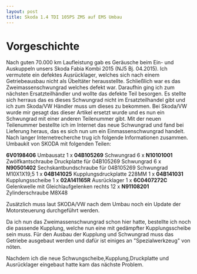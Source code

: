 ```yaml
---
layout: post
title: Skoda 1.4 TDI 105PS ZMS auf EMS Umbau
---
```


# Vorgeschichte

Nach guten 70.000 km Laufleistung gab es Geräusche beim Ein- und Auskuppeln unsers Skoda Fabia Kombi 2015 (NJ5 Bj. 04.2015). Ich vermutete ein defektes Ausrücklager, welches sich nach einem Getriebeausbau nicht als Übeltäter herausstellte.
Schließlich war es das Zweimassenschwungrad welches defekt war. Daraufhin ging ich zum nächsten Ersatzteilhändler und wollte das defekte Teil besorgen.
Es stellte sich herraus das es dieses Schwungrad nicht im Ersatzteilhandel gibt und ich zum Skoda/VW Händler muss um dieses zu bekommen. Bei Skoda/VW wurde mir gesagt das dieser Artikel ersetzt wurde und es nun ein Schwungrad mit einer anderen Teilenummer gibt.
Mit der neuen Teilenummer bestellte ich im Internet das neue Schwungrad und fand bei Lieferung heraus, das es sich nun um ein Einmassenschwungrad handelt. 
Nach langer Internetrecherche trug ich folgende Informationen zusammen.
Umbaukit von SKODA mit folgenden Teilen:

**6V0198406** Umbausatz
1 x **04B105269**	Schwungrad
6 x **N10101001**	Zwölfkantschraube Druckplatte für 04B105269 Schwungrad
6 x **N90501402**	Sechskantbundschraube für 04B105269 Schwungrad M10X1X19,5
1 x **04B141025**	Kupplungsdruckplatte 228MM
1 x **04B141031**	Kupplungsscheibe
1 x **02A141165R**	Ausrücklager
1 x **6C0407272C**	Gelenkwelle mit Gleichlaufgelenken rechts
12 x **N91108201**	Zylinderschraube M8X48

Zusätzlich muss laut SKODA/VW nach dem Umbau noch ein Update der Motorsteuerung durchgeführt werden.

Da ich nun das Zweimassenschwungrad schon hier hatte, bestellte ich noch die passende Kupplung, welche nun eine mit gedämpfter Kupplungsscheibe sein muss.
Für den Ausbau der Kupplung und Schwungrad muss das Getriebe ausgebaut werden und dafür ist einiges an "Spezialwerkzeug" von nöten.

Nachdem ich die neue Schwungscheibe,Kupplung,Druckplatte und Ausrücklager eingebaut hatte kam das nächste Problem.

